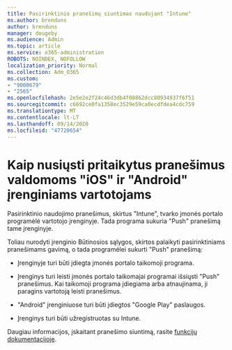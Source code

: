 ```yaml
---
title: Pasirinktinio pranešimų siuntimas naudojant "Intune"
ms.author: brenduns
author: brenduns
manager: dougeby
ms.audience: Admin
ms.topic: article
ms.service: o365-administration
ROBOTS: NOINDEX, NOFOLLOW
localization_priority: Normal
ms.collection: Adm_O365
ms.custom:
- "9000679"
- "2565"
ms.openlocfilehash: 2e5e2e2f24c46d3db4f08862dcc80934937f6f51
ms.sourcegitcommit: c6692ce0fa1358ec3529e59ca0ecdfdea4cdc759
ms.translationtype: MT
ms.contentlocale: lt-LT
ms.lasthandoff: 09/14/2020
ms.locfileid: "47720654"
---
```

# <a name="how-to-send-custom-notifications-to-the-users-of-managed-ios-and-android-devices"></a>Kaip nusiųsti pritaikytus pranešimus valdomoms "iOS" ir "Android" įrenginiams vartotojams

Pasirinktinio naudojimo pranešimus, skirtus "Intune", tvarko įmonės portalo programėlė vartotojo įrenginyje. Tada programa sukuria "Push" pranešimą tame įrenginyje.

Toliau nurodyti įrenginio Būtinosios sąlygos, skirtos palaikyti pasirinktiniams pranešimams gavimą, o tada programėlei sukurti "Push" pranešimą:

- Įrenginyje turi būti įdiegta įmonės portalo taikomoji programa.  

- Įrenginys turi leisti įmonės portalo taikomajai programai išsiųsti "Push" pranešimus. Kai taikomoji programa įdiegiama arba atnaujinama, ji paragins vartotoją leisti pranešimus.

- "Android" įrenginiuose turi būti įdiegtos "Google Play" paslaugos.

- Įrenginys turi būti užregistruotas su Intune.

Daugiau informacijos, įskaitant pranešimo siuntimą, rasite [funkcijų dokumentacijoje](https://docs.microsoft.com/intune/custom-notifications).

